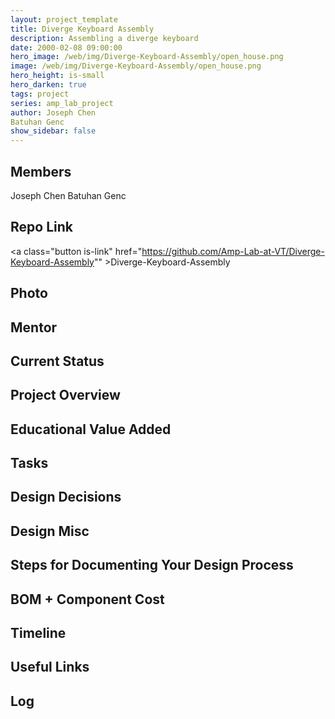 ```yaml
---
layout: project_template
title: Diverge Keyboard Assembly
description: Assembling a diverge keyboard
date: 2000-02-08 09:00:00
hero_image: /web/img/Diverge-Keyboard-Assembly/open_house.png
image: /web/img/Diverge-Keyboard-Assembly/open_house.png
hero_height: is-small
hero_darken: true
tags: project
series: amp_lab_project
author: Joseph Chen
Batuhan Genc
show_sidebar: false
---
```




## Members
Joseph Chen
Batuhan Genc

## Repo Link
<a class="button is-link" href="https://github.com/Amp-Lab-at-VT/Diverge-Keyboard-Assembly"" >Diverge-Keyboard-Assembly</a>

## Photo

## Mentor

## Current Status

## Project Overview


## Educational Value Added


## Tasks

## Design Decisions

## Design Misc

## Steps for Documenting Your Design Process

## BOM + Component Cost

## Timeline

## Useful Links

## Log
            